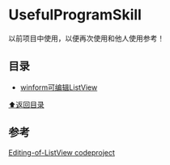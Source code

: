 # UsefulProgramSkill
以前项目中使用，以便再次使用和他人使用参考！

## <a name="toc"></a> 目录

- [winform可编辑ListView](src/cs/EditListView)

[⬆︎返回目录](#toc)

## 参考
[Editing-of-ListView codeproject](https://www.codeproject.com/Articles/6646/In-place-Editing-of-ListView-subitems)
